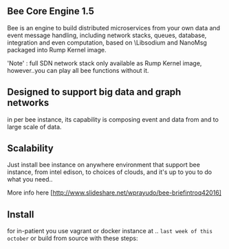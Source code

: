 ## Bee Core Engine 1.5
Bee is an engine to build distributed microservices from your own data and event message handling, including network stacks, 
queues, database, integration and even computation, based on \Libsodium and NanoMsg packaged into Rump Kernel image.

'Note' : full SDN network stack only available as Rump Kernel image, however..you can play all bee functions without it.

## Designed to support big data and graph networks
in per bee instance, its capability is composing event and data from and to large scale of data. 

## Scalability
Just install bee instance on anywhere environment that support bee instance, from intel edison, to choices of clouds, and
it's up to you to do what you need..

More info here [http://www.slideshare.net/wprayudo/bee-briefintroq42016]

## Install
for in-patient you use vagrant or docker instance  at .. `last week of this october` or build from source with these steps:

